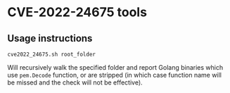 # CVE-2022-24675 tools

## Usage instructions

```
cve2022_24675.sh root_folder
```

Will recursively walk the specified folder and report Golang binaries which use `pem.Decode` function, or are stripped (in which case function name will be missed and the check will not be effective).